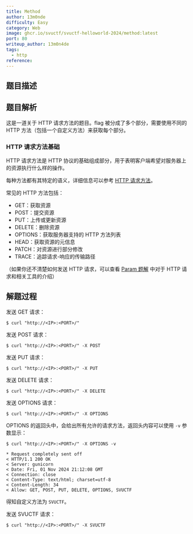 ```yaml
---
title: Method
author: 13m0nde
difficulty: Easy
category: Web
image: ghcr.io/svuctf/svuctf-helloworld-2024/method:latest
port: 80
writeup_author: 13m0n4de
tags:
  - http
reference:
---
```


## 题目描述

## 题目解析

这是一道关于 HTTP 请求方法的题目。flag 被分成了多个部分，需要使用不同的 HTTP 方法（包括一个自定义方法）来获取每个部分。

### HTTP 请求方法基础

HTTP 请求方法是 HTTP 协议的基础组成部分，用于表明客户端希望对服务器上的资源执行什么样的操作。

每种方法都有其特定的语义，详细信息可以参考 [HTTP 请求方法](https://developer.mozilla.org/zh-CN/docs/Web/HTTP/Methods)。

常见的 HTTP 方法包括：

- GET：获取资源
- POST：提交资源
- PUT：上传或更新资源
- DELETE：删除资源
- OPTIONS：获取服务器支持的 HTTP 方法列表
- HEAD：获取资源的元信息
- PATCH：对资源进行部分修改
- TRACE：追踪请求-响应的传输路径

（如果你还不清楚如何发送 HTTP 请求，可以查看 [Param 题解](../param/README.md) 中对于 HTTP 请求和相关工具的介绍）

## 解题过程

发送 GET 请求：

```
$ curl "http://<IP>:<PORT>/"
```

发送 POST 请求：

```
$ curl "http://<IP>:<PORT>/" -X POST
```

发送 PUT 请求：

```
$ curl "http://<IP>:<PORT>/" -X PUT
```

发送 DELETE 请求：

```
$ curl "http://<IP>:<PORT>/" -X DELETE
```

发送 OPTIONS 请求：

```
$ curl "http://<IP>:<PORT>/" -X OPTIONS
```

OPTIONS 的返回头中，会给出所有允许的请求方法，返回头内容可以使用 `-v` 参数显示：

```
$ curl "http://<IP>:<PORT>/" -X OPTIONS -v

* Request completely sent off
< HTTP/1.1 200 OK
< Server: gunicorn
< Date: Fri, 01 Nov 2024 21:12:08 GMT
< Connection: close
< Content-Type: text/html; charset=utf-8
< Content-Length: 34
< Allow: GET, POST, PUT, DELETE, OPTIONS, SVUCTF
```

得知自定义方法为 `SVUCTF`。

发送 SVUCTF 请求：

```
$ curl "http://<IP>:<PORT>/" -X SVUCTF
```
